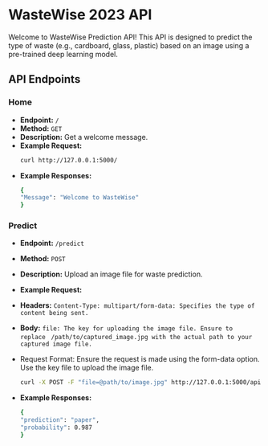 # WasteWise 2023 API

Welcome to WasteWise Prediction API! This API is designed to predict the type of waste (e.g., cardboard, glass, plastic) based on an image using a pre-trained deep learning model.

## API Endpoints

### Home

- **Endpoint:** `/`
- **Method:** `GET`
- **Description:** Get a welcome message.
- **Example Request:**
  ```bash
  curl http://127.0.0.1:5000/
  ```
- **Example Responses:**
  ```bash
  {
  "Message": "Welcome to WasteWise"
  }
  ```
### Predict

- **Endpoint:** `/predict`
- **Method:** `POST`
- **Description:** Upload an image file for waste prediction.
- **Example Request:**
- **Headers:** `Content-Type: multipart/form-data: Specifies the type of content being sent.`
- **Body:** `file: The key for uploading the image file. Ensure to replace ` `/path/to/captured_image.jpg with the actual path to your captured image file.`
- Request Format:
  Ensure the request is made using the form-data option. Use the key file to upload the image file.

  ```bash
  curl -X POST -F "file=@path/to/image.jpg" http://127.0.0.1:5000/api/predict
- **Example Responses:**
  ```bash
  {
  "prediction": "paper",
  "probability": 0.987
  }
  ```

